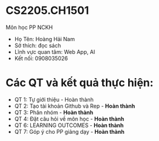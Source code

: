 # CS2205.CH1501
Môn học PP NCKH
- Họ Tên: Hoàng Hải Nam
- Sở thích: đọc sách
- Lĩnh vực quan tâm: Web App, AI
- Kết nối: 0908035026

# Các QT và kết quả thực hiện:
- QT 1: Tự giới thiệu - Hoàn thành
- QT 2: Tạo tài khoản Github và Rep - **Hoàn thành**
- QT 3: Phân nhóm - **Hoàn thành**
- QT 4: Đặt câu hỏi về môn học - **Hoàn thành**
- QT 6: LEARNING OUTCOMES - **Hoàn thành**
- QT 7: Góp ý cho PP giảng dạy - **Hoàn thành**
